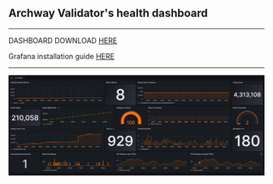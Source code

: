 ## Archway Validator's health dashboard
* * *

DASHBOARD DOWNLOAD [HERE](https://github.com/AlexToTheMoon/AM-Solutions/blob/main/files/archway-dash/archway-dash.json)  

Grafana installation guide [HERE](https://github.com/AlexToTheMoon/AM-Solutions/tree/main/files/grafana/readme)
* * *

![](https://github.com/AlexToTheMoon/AM-Solutions/blob/main/files/archway-dash/archway-dash.png)
